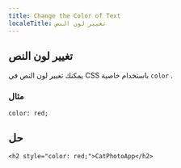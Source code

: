 ```yaml
---
title: Change the Color of Text
localeTitle: تغيير لون النص
---
```

## تغيير لون النص

يمكنك تغيير لون النص في CSS باستخدام خاصية `color` .

### مثال

 `color: red; 
` 

## حل

 `<h2 style="color: red;">CatPhotoApp</h2> 
`